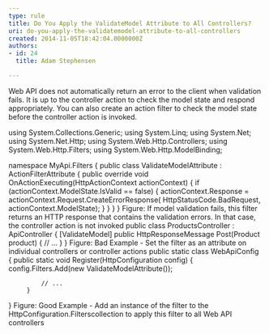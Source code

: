 ```yaml
---
type: rule
title: Do You Apply the ValidateModel Attribute to All Controllers?
uri: do-you-apply-the-validatemodel-attribute-to-all-controllers
created: 2014-11-05T18:42:04.0000000Z
authors:
- id: 24
  title: Adam Stephensen

---
```


 Web API does not automatically return an error to the client when validation fails. It is up to the controller action to check the model state and respond appropriately. 
​You can also create an action filter to check the model state before the controller action is invoked.​

using System.Collections.Generic;
 using System.Linq;
 using System.Net;
 using System.Net.Http;
 using System.Web.Http.Controllers;
 using System.Web.Http.Filters;
 using System.Web.Http.ModelBinding;

 namespace MyApi.Filters
 {
 public class ValidateModelAttribute : ActionFilterAttribute
 {
 public override void OnActionExecuting(HttpActionContext actionContext)
 {
 if (actionContext.ModelState.IsValid == false)
 {
 actionContext.Response = actionContext.Request.CreateErrorResponse(
 HttpStatusCode.BadRequest, actionContext.ModelState);
 }
 }
 }
 }​
Figure: If model validation fails, this filter returns an HTTP response that contains the validation errors. In that case, the controller action is not invoked
public class ProductsController : ApiController
 {
 [ValidateModel]
 public HttpResponseMessage Post(Product product)
 {
 // ...
 }
 }
Figure: Bad Example - Set the filter as an attribute on individual controllers or controller actions
public static class WebApiConfig
     {
         public static void Register(HttpConfiguration config)
         {
             config.Filters.Add(new ValidateModelAttribute());

             // ...
         }
 }
Figure: Good Example - Add an instance of the filter to the ​HttpConfiguration.Filterscollection to apply this filter to all Web API controllers
